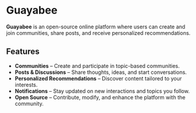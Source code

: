 # Guayabee

**Guayabee** is an open-source online platform where users can create and join communities, share posts, and receive personalized recommendations.

## Features

- **Communities** – Create and participate in topic-based communities.
- **Posts & Discussions** – Share thoughts, ideas, and start conversations.
- **Personalized Recommendations** – Discover content tailored to your interests.
- **Notifications** – Stay updated on new interactions and topics you follow.
- **Open Source** – Contribute, modify, and enhance the platform with the community.
